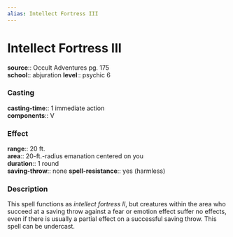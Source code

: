 ```yaml
---
alias: Intellect Fortress III
---
```


# Intellect Fortress III 

**source**:: Occult Adventures pg. 175  
**school**:: abjuration
**level**:: psychic 6

### Casting 

**casting-time**:: 1 immediate action  
**components**:: V

### Effect 

**range**:: 20 ft.  
**area**:: 20-ft.-radius emanation centered on you  
**duration**:: 1 round  
**saving-throw**:: none
**spell-resistance**:: yes (harmless)

### Description 

This spell functions as *intellect fortress II*, but creatures within the area who succeed at a saving throw against a fear or emotion effect suffer no effects, even if there is usually a partial effect on a successful saving throw. This spell can be undercast.
